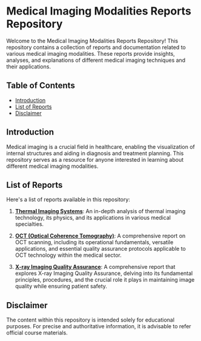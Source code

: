 # Medical Imaging Modalities Reports Repository

Welcome to the Medical Imaging Modalities Reports Repository! This repository contains a collection of reports and documentation related to various medical imaging modalities. These reports provide insights, analyses, and explanations of different medical imaging techniques and their applications.

## Table of Contents

- [Introduction](#introduction)
- [List of Reports](#list-of-reports)
- [Disclaimer](#disclaimer)

## Introduction

Medical imaging is a crucial field in healthcare, enabling the visualization of internal structures and aiding in diagnosis and treatment planning. This repository serves as a  resource for anyone interested in learning about different medical imaging modalities.

## List of Reports

Here's a list of reports available in this repository:

1. [**Thermal Imaging Systems**](Reports/README.md): An in-depth analysis of thermal imaging technology, its physics, and its applications in various medical specialties.

2. [**OCT (Optical Coherence Tomography)**](Reports/README.md): A comprehensive report on OCT scanning, including its operational
fundamentals, versatile applications, and essential quality assurance protocols applicable to OCT technology
within the medical sector.

3. [**X-ray Imaging Quality Assurance**](Reports/README.md): A comprehensive report that explores X-ray Imaging Quality Assurance, delving into its fundamental principles, procedures, and the crucial role it plays in maintaining image quality while ensuring patient safety. 

## Disclaimer

The content within this repository is intended solely for educational purposes. For precise and authoritative information, it is advisable to refer official course materials.
